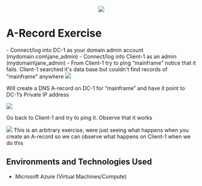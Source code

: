 <p align="center">
<img src="https://github.com/kennethmoen/Building-Intuition-For-DNS/assets/145589069/d6192fbb-d4fb-4f62-b6ed-806da21dc4ff"/>
</p>
<p 
In this lab will be inspecting DNS A-Records on the server, creating and deleting some of our own A-Records on the server (DC-1) and inspecting them from Client-1
</p>
<h1>A-Record Exercise</h1>
- Connect/log into DC-1 as your domain admin account (mydomain.com\jane_admin)
- Connect/log into Client-1 as an admin (mydomain\jane_admin)
- From Client-1 try to ping “mainframe” notice that it fails. Client-1 searched it's data base but couldn't find records of "mainframe" anywhere
<img src="https://github.com/kennethmoen/Building-Intuition-For-DNS/assets/145589069/1479ac8f-cf36-48ca-847d-d14e727fbdc1"/>

Will create a DNS A-record on DC-1 for “mainframe” and have it point to DC-1’s Private IP address

<img src="https://github.com/kennethmoen/Building-Intuition-For-DNS/assets/145589069/7e33f892-9774-4309-adb4-450836232014"/>

Go back to Client-1 and try to ping it. Observe that it works

<img src="https://github.com/kennethmoen/Building-Intuition-For-DNS/assets/145589069/ad5a5ec6-7c34-4c95-bec9-8a87d4fe18a1"/>
This is an arbitrary exercise, were just seeing what happens when you create an A-record so we can observe what happens on Client-1 when we do this




<h2>Environments and Technologies Used</h2>

- Microsoft Azure (Virtual Machines/Compute)
